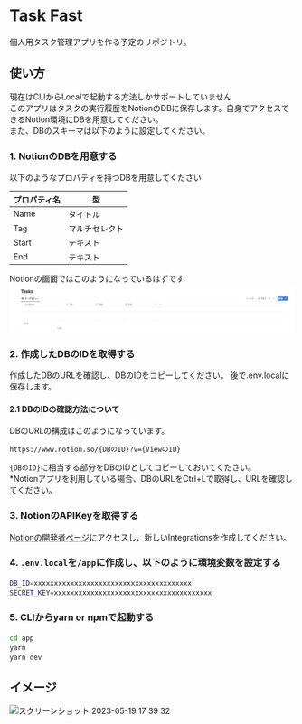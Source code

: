 # Task Fast

個人用タスク管理アプリを作る予定のリポジトリ。

## 使い方
現在はCLIからLocalで起動する方法しかサポートしていません  
このアプリはタスクの実行履歴をNotionのDBに保存します。自身でアクセスできるNotion環境にDBを用意してください。  
また、DBのスキーマは以下のように設定してください。

### 1. NotionのDBを用意する
以下のようなプロパティを持つDBを用意してください

| プロパティ名 | 型   |
|--------------|------|
| Name         | タイトル |
| Tag          | マルチセレクト |
| Start        | テキスト |
| End          | テキスト |

Notionの画面ではこのようになっているはずです
![task-table-image](./images/task-table-image.png)

### 2. 作成したDBのIDを取得する
作成したDBのURLを確認し、DBのIDをコピーしてください。
後で.env.localに保存します。

#### 2.1 DBのIDの確認方法について
DBのURLの構成はこのようになっています。
```
https://www.notion.so/{DBのID}?v={ViewのID}
```
`{DBのID}`に相当する部分をDBのIDとしてコピーしておいてください。  
*Notionアプリを利用している場合、DBのURLをCtrl+Lで取得し、URLを確認してください。

### 3. NotionのAPIKeyを取得する
[Notionの開発者ページ](https://www.notion.so/my-integrations)にアクセスし、新しいIntegrationsを作成してください。

### 4. `.env.local`を`/app`に作成し、以下のように環境変数を設定する

```bash
DB_ID=xxxxxxxxxxxxxxxxxxxxxxxxxxxxxxxxxxxxxxx
SECRET_KEY=xxxxxxxxxxxxxxxxxxxxxxxxxxxxxxxxxxxxxxx
```

### 5. CLIからyarn or npmで起動する

```bash
cd app
yarn
yarn dev
```

## イメージ
<img width="1912" alt="スクリーンショット 2023-05-19 17 39 32" src="https://github.com/furiko/task-fast/assets/38683013/a5d4e299-d741-4e1f-a3d9-d2259c23017e">
